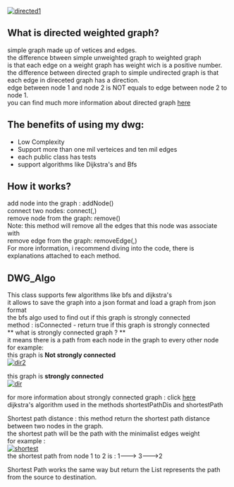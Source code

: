 <a href="http://www.siz.co.il/"><img src="http://up419.siz.co.il/up1/oizxyjuxymmw.png" border="0" alt="directed1" /></a>

## What is directed weighted graph? <br>
simple graph made up of vetices and edges. <br>
the difference btween simple unweighted graph to weighted graph <br>
is that each edge on a weight graph has weight wich is a positive number. <br>
the difference between directed graph to simple undirected graph is that <br>
each edge in direceted graph has a direction. <br>
edge between node 1 and node 2 is NOT equals to edge between node 2 to node 1. <br>
you can find much more information about directed graph [here](https://en.wikipedia.org/wiki/Directed_graph) <br>



## The benefits of using my dwg:
- Low Complexity
- Support more than one mil verteices and ten mil edges
- each public class has tests
- support algorithms like Dijkstra's and Bfs

## How it works? 
add node into the graph : addNode(<vertex>) <br>
connect two nodes: connect(<node key>,<node key>) <br>
remove node from the graph: remove(<node key>) <br>
Note: this method will remove all the edges that this node was associate with <br>
remove edge from the graph: removeEdge(<node key>,<node key>) <br>
For more information, i recommend diving into the code, there is explanations attached to each method. <br>
 
 
## DWG_Algo

This class supports few algorithms like bfs and dijkstra's <br>
it allows to save the graph into a json format and load a graph from json format <br>
the bfs algo used to find out if this graph is strongly connected <br>
method : isConnected - return true if this graph is strongly connected <br>
** what is strongly connected graph ? ** <br>
it means there is a path from each node in the graph to every other node <br>
for example: <br>
this graph is **Not strongly connected** <br>
<a href="http://www.siz.co.il/"><img src="http://up419.siz.co.il/up2/lh2ren5dkyjz.png" border="0" alt="dir2" /></a> <br>

this graph is **strongly connected** <br>
<a href="http://www.siz.co.il/"><img src="http://up419.siz.co.il/up3/dmtzaglnzz5j.png" border="0" alt="dir" /></a>

for more information about strongly connected graph : click [here](https://en.wikipedia.org/wiki/Strongly_connected_component) <br>
dijkstra's algorithm used in the methods shortestPathDis and shortestPath

Shortest path distance : this method return the shortest path distance between two nodes in the graph. <br>
the shortest path will be the path with the minimalist edges weight <br>
for example : <br>
<a href="http://www.siz.co.il/"><img src="http://up419.siz.co.il/up2/2mdhzomitddn.png" border="0" alt="shortest" /></a> <br>
the shortest path from node 1 to 2 is : 1---> 3--->2 <br>

Shortest Path works the same way but return the List represents the path from the source to destination. <br>

